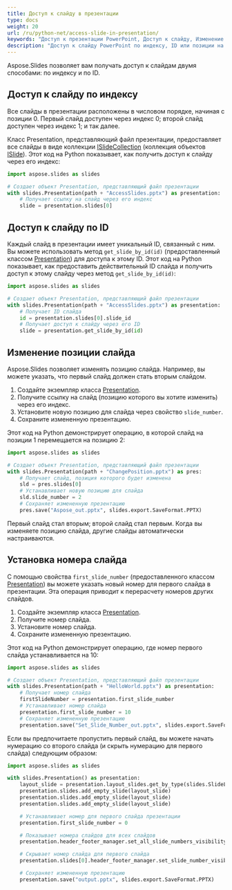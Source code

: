 ```yaml
---
title: Доступ к слайду в презентации
type: docs
weight: 20
url: /ru/python-net/access-slide-in-presentation/
keywords: "Доступ к презентации PowerPoint, Доступ к слайду, Изменение свойств слайда, Изменение позиции слайда, Установка номера слайда, индекса, ID, позиции Python, Aspose.Slides"
description: "Доступ к слайду PowerPoint по индексу, ID или позиции на Python. Изменение свойств слайда"
---
```


Aspose.Slides позволяет вам получать доступ к слайдам двумя способами: по индексу и по ID.

## **Доступ к слайду по индексу**

Все слайды в презентации расположены в числовом порядке, начиная с позиции 0. Первый слайд доступен через индекс 0; второй слайд доступен через индекс 1; и так далее.

Класс Presentation, представляющий файл презентации, предоставляет все слайды в виде коллекции [ISlideCollection](https://reference.aspose.com/slides/python-net/aspose.slides/islidecollection/) (коллекция объектов [ISlide](https://reference.aspose.com/slides/python-net/aspose.slides/islide/)). Этот код на Python показывает, как получить доступ к слайду через его индекс:

```python
import aspose.slides as slides

# Создает объект Presentation, представляющий файл презентации
with slides.Presentation(path + "AccessSlides.pptx") as presentation:
    # Получает ссылку на слайд через его индекс
    slide = presentation.slides[0]
```

## **Доступ к слайду по ID**

Каждый слайд в презентации имеет уникальный ID, связанный с ним. Вы можете использовать метод `get_slide_by_id(id)` (предоставленный классом [Presentation](https://reference.aspose.com/slides/python-net/aspose.slides/presentation/)) для доступа к этому ID. Этот код на Python показывает, как предоставить действительный ID слайда и получить доступ к этому слайду через метод `get_slide_by_id(id)`:

```python
import aspose.slides as slides

# Создает объект Presentation, представляющий файл презентации
with slides.Presentation(path + "AccessSlides.pptx") as presentation:
    # Получает ID слайда
    id = presentation.slides[0].slide_id
    # Получает доступ к слайду через его ID
    slide = presentation.get_slide_by_id(id)
```

## **Изменение позиции слайда**

Aspose.Slides позволяет изменять позицию слайда. Например, вы можете указать, что первый слайд должен стать вторым слайдом.

1. Создайте экземпляр класса [Presentation](https://reference.aspose.com/slides/python-net/aspose.slides/presentation/).
1. Получите ссылку на слайд (позицию которого вы хотите изменить) через его индекс.
1. Установите новую позицию для слайда через свойство `slide_number`.
1. Сохраните измененную презентацию.

Этот код на Python демонстрирует операцию, в которой слайд на позиции 1 перемещается на позицию 2:

```python
import aspose.slides as slides

# Создает объект Presentation, представляющий файл презентации
with slides.Presentation(path + "ChangePosition.pptx") as pres:
    # Получает слайд, позиция которого будет изменена
    sld = pres.slides[0]
    # Устанавливает новую позицию для слайда
    sld.slide_number = 2
    # Сохраняет измененную презентацию
    pres.save("Aspose_out.pptx", slides.export.SaveFormat.PPTX)
```

Первый слайд стал вторым; второй слайд стал первым. Когда вы изменяете позицию слайда, другие слайды автоматически настраиваются.

## **Установка номера слайда**

С помощью свойства `first_slide_number` (предоставленного классом [Presentation](https://reference.aspose.com/slides/python-net/aspose.slides/presentation/)) вы можете указать новый номер для первого слайда в презентации. Эта операция приводит к перерасчету номеров других слайдов.

1. Создайте экземпляр класса [Presentation](https://reference.aspose.com/slides/python-net/aspose.slides/presentation/).
1. Получите номер слайда.
1. Установите номер слайда.
1. Сохраните измененную презентацию.

Этот код на Python демонстрирует операцию, где номер первого слайда устанавливается на 10:

```python
import aspose.slides as slides

# Создает объект Presentation, представляющий файл презентации
with slides.Presentation(path + "HelloWorld.pptx") as presentation:
    # Получает номер слайда
    firstSlideNumber = presentation.first_slide_number
    # Устанавливает номер слайда
    presentation.first_slide_number = 10
    # Сохраняет измененную презентацию
    presentation.save("Set_Slide_Number_out.pptx", slides.export.SaveFormat.PPTX)
```

Если вы предпочитаете пропустить первый слайд, вы можете начать нумерацию со второго слайда (и скрыть нумерацию для первого слайда) следующим образом:

```python
import aspose.slides as slides

with slides.Presentation() as presentation:
    layout_slide = presentation.layout_slides.get_by_type(slides.SlideLayoutType.BLANK)
    presentation.slides.add_empty_slide(layout_slide)
    presentation.slides.add_empty_slide(layout_slide)
    presentation.slides.add_empty_slide(layout_slide)

    # Устанавливает номер для первого слайда презентации
    presentation.first_slide_number = 0

    # Показывает номера слайдов для всех слайдов
    presentation.header_footer_manager.set_all_slide_numbers_visibility(True)

    # Скрывает номер слайда для первого слайда
    presentation.slides[0].header_footer_manager.set_slide_number_visibility(False)

    # Сохраняет измененную презентацию
    presentation.save("output.pptx", slides.export.SaveFormat.PPTX)
```